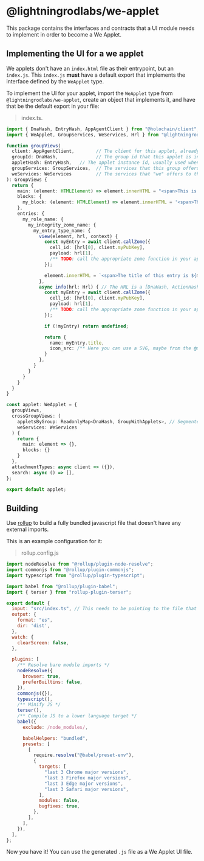 # @lightningrodlabs/we-applet

This package contains the interfaces and contracts that a UI module needs to implement in order to become a We Applet.

## Implementing the UI for a we applet

We applets don't have an `index.html` file as their entrypoint, but an `index.js`. This `index.js` **must** have a default export that implements the interface defined by the `WeApplet` type.

To implement the UI for your applet, import the `WeApplet` type from `@lightningrodlabs/we-applet`, create an object that implements it, and have that be the default export in your file:

> index.ts.

```ts
import { DnaHash, EntryHash, AppAgentClient } from "@holochain/client";
import { WeApplet, GroupServices, WeServices, Hrl } from "@lightningrodlabs/we-applet";

function groupViews(
  client: AppAgentClient,        // The client for this applet, already set up
  groupId: DnaHash,              // The group id that this applet is installed in, usually used when opening views
  appletHash: EntryHash,   // The applet instance id, usually used when opening views
  groupServices: GroupServices,  // The services that this group offers, like the group's profile or the ProfilesClient for the agents
  weServices: WeServices         // The services that "we" offers to this applet, to enable attachments, open views, search...
): GroupViews {
  return {
    main: (element: HTMLElement) => element.innerHTML = "<span>This is the main view for this applet, which is going to be opened when the user clicks on the applet's icon</span>",
    blocks: {
      my_block: (element: HTMLElement) => element.innerHTML = '<span>This is a block view for this applet, which can be opened from the main view</span>'
    },
    entries: {
      my_role_name: {
        my_integrity_zome_name: {
          my_entry_type_name: {
            view(element, hrl, context) {
              const myEntry = await client.callZome({
                cell_id: [hrl[0], client.myPubKey],
                payload: hrl[1],
                /** TODO: call the appropriate zome function in your app */
              });

              element.innerHTML = `<span>The title of this entry is ${myEntry.title}</span>`
            },
            async info(hrl: Hrl) { // The HRL is a [DnaHash, ActionHash | EntryHash] pair, identifying the entry to retrieve
              const myEntry = await client.callZome({
                cell_id: [hrl[0], client.myPubKey],
                payload: hrl[1],
                /** TODO: call the appropriate zome function in your app */
              });

              if (!myEntry) return undefined;

              return {
                name: myEntry.title,
                icon_src: /** Here you can use a SVG, maybe from the @mdi/js package */
              }
            },
          }
        }
      }
    }
  }
}

const applet: WeApplet = {
  groupViews,
  crossGroupViews: (
    appletsByGroup: ReadonlyMap<DnaHash, GroupWithApplets>, // Segmented by groupId
    weServices: WeServices
  ) {
    return {
      main: element => {},
      blocks: {}
    }
  },
  attachmentTypes: async client => ({}),
  search: async () => [],
};

export default applet;
```

## Building

Use [rollup](https://rollupjs.org/guide/en/) to build a fully bundled javascript file that doesn't have any external imports.

This is an example configuration for it:

> rollup.config.js

```js
import nodeResolve from "@rollup/plugin-node-resolve";
import commonjs from "@rollup/plugin-commonjs";
import typescript from "@rollup/plugin-typescript";

import babel from "@rollup/plugin-babel";
import { terser } from "rollup-plugin-terser";

export default {
  input: "src/index.ts", // This needs to be pointing to the file that has the `WeApplet` default export
  output: {
    format: "es",
    dir: 'dist',
  },
  watch: {
    clearScreen: false,
  },

  plugins: [
    /** Resolve bare module imports */
    nodeResolve({
      browser: true,
      preferBuiltins: false,
    }),
    commonjs({}),
    typescript(),
    /** Minify JS */
    terser(),
    /** Compile JS to a lower language target */
    babel({
      exclude: /node_modules/,

      babelHelpers: "bundled",
      presets: [
        [
          require.resolve("@babel/preset-env"),
          {
            targets: [
              "last 3 Chrome major versions",
              "last 3 Firefox major versions",
              "last 3 Edge major versions",
              "last 3 Safari major versions",
            ],
            modules: false,
            bugfixes: true,
          },
        ],
      ],
    }),
  ],
};
```

Now you have it! You can use the generated `.js` file as a We Applet UI file.
